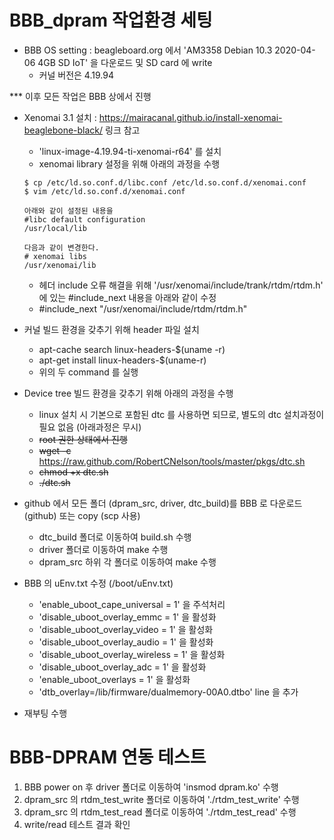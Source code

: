 # BBB_dpram 작업환경 세팅
- BBB OS setting : beagleboard.org 에서 'AM3358 Debian 10.3 2020-04-06 4GB SD IoT' 을 다운로드 및 SD card 에 write
   - 커널 버전은 4.19.94

*** 이후 모든 작업은 BBB 상에서 진행

- Xenomai 3.1 설치 : https://mairacanal.github.io/install-xenomai-beaglebone-black/ 링크 참고
    - 'linux-image-4.19.94-ti-xenomai-r64' 를 설치
    - xenomai library 설정을 위해 아래의 과정을 수행

    ```
    $ cp /etc/ld.so.conf.d/libc.conf /etc/ld.so.conf.d/xenomai.conf
    $ vim /etc/ld.so.conf.d/xenomai.conf

    아래와 같이 설정된 내용을
    #libc default configuration
    /usr/local/lib
    
    다음과 같이 변경한다.
    # xenomai libs
    /usr/xenomai/lib
    ```
    
    - 헤더 include 오류 해결을 위해 '/usr/xenomai/include/trank/rtdm/rtdm.h' 에 있는 #include_next 내용을 아래와 같이 수정
    - #include_next "/usr/xenomai/include/rtdm/rtdm.h"

- 커널 빌드 환경을 갖추기 위해 header 파일 설치
    - apt-cache search linux-headers-$(uname -r)
    - apt-get install linux-headers-$(uname-r)
    - 위의 두 command 를 실행

- Device tree 빌드 환경을 갖추기 위해 아래의 과정을 수행
    - linux 설치 시 기본으로 포함된 dtc 를 사용하면 되므로, 별도의 dtc 설치과정이 필요 없음 (아래과정은 무시)
    - ~~root 권한 상태에서 진행~~
    - ~~wget -c~~ https://raw.github.com/RobertCNelson/tools/master/pkgs/dtc.sh
    - ~~chmod +x dtc.sh~~
    - ~~./dtc.sh~~

- github 에서 모든 폴더 (dpram_src, driver, dtc_build)를 BBB 로 다운로드(github) 또는 copy (scp 사용)
    - dtc_build 폴더로 이동하여 build.sh 수행
    - driver 폴더로 이동하여 make 수행
    - dpram_src 하위 각 폴더로 이동하여 make 수행

- BBB 의 uEnv.txt 수정 (/boot/uEnv.txt)
    - 'enable_uboot_cape_universal = 1' 을 주석처리
    - 'disable_uboot_overlay_emmc = 1' 을 활성화
    - 'disable_uboot_overlay_video = 1' 을 활성화
    - 'disable_uboot_overlay_audio = 1' 을 활성화
    - 'disable_uboot_overlay_wireless = 1' 을 활성화
    - 'disable_uboot_overlay_adc = 1' 을 활성화
    - 'enable_uboot_overlays = 1' 을 활성화
    - 'dtb_overlay=/lib/firmware/dualmemory-00A0.dtbo' line 을 추가

- 재부팅 수행

# BBB-DPRAM 연동 테스트
1. BBB power on 후 driver 폴더로 이동하여 'insmod dpram.ko' 수행
2. dpram_src 의 rtdm_test_write 폴더로 이동하여 './rtdm_test_write' 수행
3. dpram_src 의 rtdm_test_read 폴더로 이동하여 './rtdm_test_read' 수행
4. write/read 테스트 결과 확인
